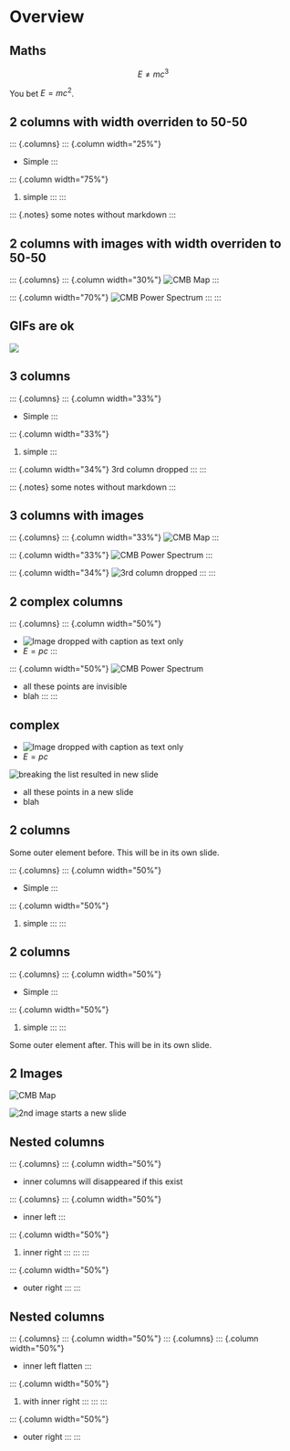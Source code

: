 Overview
========

Maths
-----

$$E \neq mc^3$$

You bet $E = mc^2$.

2 columns with width overriden to 50-50
---------------------------------------

::: {.columns}
::: {.column width="25%"}
-   Simple
:::

::: {.column width="75%"}
1.  simple
:::
:::

::: {.notes}
some notes without markdown
:::

2 columns with images with width overriden to 50-50
---------------------------------------------------

::: {.columns}
::: {.column width="30%"}
![CMB
Map](https://upload.wikimedia.org/wikipedia/commons/thumb/2/2d/WMAP_2010.png/440px-WMAP_2010.png)
:::

::: {.column width="70%"}
![CMB Power
Spectrum](https://upload.wikimedia.org/wikipedia/commons/thumb/1/16/PowerSpectrumExt.svg/600px-PowerSpectrumExt.svg.png)
:::
:::

GIFs are ok
-----------

![](https://upload.wikimedia.org/wikipedia/commons/2/2c/Rotating_earth_%28large%29.gif)

3 columns
---------

::: {.columns}
::: {.column width="33%"}
-   Simple
:::

::: {.column width="33%"}
1.  simple
:::

::: {.column width="34%"}
3rd column dropped
:::
:::

::: {.notes}
some notes without markdown
:::

3 columns with images
---------------------

::: {.columns}
::: {.column width="33%"}
![CMB
Map](https://upload.wikimedia.org/wikipedia/commons/thumb/2/2d/WMAP_2010.png/440px-WMAP_2010.png)
:::

::: {.column width="33%"}
![CMB Power
Spectrum](https://upload.wikimedia.org/wikipedia/commons/thumb/1/16/PowerSpectrumExt.svg/600px-PowerSpectrumExt.svg.png)
:::

::: {.column width="34%"}
![3rd column
dropped](https://upload.wikimedia.org/wikipedia/commons/2/2c/Rotating_earth_%28large%29.gif)
:::
:::

2 complex columns
-----------------

::: {.columns}
::: {.column width="50%"}
-   ![Image dropped with caption as text
    only](https://upload.wikimedia.org/wikipedia/commons/thumb/2/2d/WMAP_2010.png/440px-WMAP_2010.png "fig:")
-   $E = pc$
:::

::: {.column width="50%"}
![CMB Power
Spectrum](https://upload.wikimedia.org/wikipedia/commons/thumb/1/16/PowerSpectrumExt.svg/600px-PowerSpectrumExt.svg.png)

-   all these points are invisible
-   blah
:::
:::

complex
-------

-   ![Image dropped with caption as text
    only](https://upload.wikimedia.org/wikipedia/commons/thumb/2/2d/WMAP_2010.png/440px-WMAP_2010.png "fig:")
-   $E = pc$

![breaking the list resulted in new
slide](https://upload.wikimedia.org/wikipedia/commons/thumb/1/16/PowerSpectrumExt.svg/600px-PowerSpectrumExt.svg.png)

-   all these points in a new slide
-   blah

2 columns
---------

Some outer element before. This will be in its own slide.

::: {.columns}
::: {.column width="50%"}
-   Simple
:::

::: {.column width="50%"}
1.  simple
:::
:::

2 columns
---------

::: {.columns}
::: {.column width="50%"}
-   Simple
:::

::: {.column width="50%"}
1.  simple
:::
:::

Some outer element after. This will be in its own slide.

2 Images
--------

![CMB
Map](https://upload.wikimedia.org/wikipedia/commons/thumb/2/2d/WMAP_2010.png/440px-WMAP_2010.png)

![2nd image starts a new
slide](https://upload.wikimedia.org/wikipedia/commons/thumb/1/16/PowerSpectrumExt.svg/600px-PowerSpectrumExt.svg.png)

Nested columns
--------------

::: {.columns}
::: {.column width="50%"}
-   inner columns will disappeared if this exist

::: {.columns}
::: {.column width="50%"}
-   inner left
:::

::: {.column width="50%"}
1.  inner right
:::
:::
:::

::: {.column width="50%"}
-   outer right
:::
:::

Nested columns
--------------

::: {.columns}
::: {.column width="50%"}
::: {.columns}
::: {.column width="50%"}
-   inner left flatten
:::

::: {.column width="50%"}
1.  with inner right
:::
:::
:::

::: {.column width="50%"}
-   outer right
:::
:::
